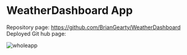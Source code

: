 # WeatherDashboard App

Repository page: https://github.com/BrianGearty/WeatherDashboard
Deployed Git hub page: 

![wholeapp](https://user-images.githubusercontent.com/64609758/89567261-59aeb980-d7ef-11ea-851c-c5c055b6b153.png)

